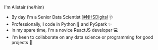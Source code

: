 I'm Alistair (he/him)

- By day I'm a Senior Data Scientist [@NHSDigital](https://github.com/NHSDigital) 🩺 
- Professionally, I code in Python 🐍 and PySpark ✨
- In my spare time, I'm a novice ReactJS developer 💻
- I'm keen to collaborate on any data science or programming for good projects 🙏


<!--
**Ahhj/Ahhj** is a ✨ _special_ ✨ repository because its `README.md` (this file) appears on your GitHub profile.

Here are some ideas to get you started:

- 🔭 I’m currently working on ...
- 🌱 I’m currently learning ...
- 👯 I’m looking to collaborate on ...
- 🤔 I’m looking for help with ...
- 💬 Ask me about ...
- 📫 How to reach me: ...
- 😄 Pronouns: ...
- ⚡ Fun fact: ...
-->
